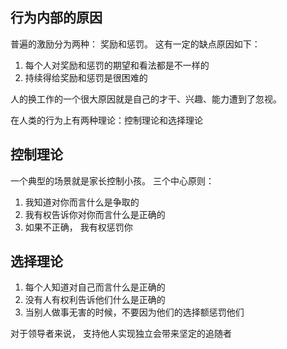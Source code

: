 ## 行为内部的原因
普遍的激励分为两种： 奖励和惩罚。 这有一定的缺点原因如下：

1. 每个人对奖励和惩罚的期望和看法都是不一样的
2. 持续得给奖励和惩罚是很困难的

人的换工作的一个很大原因就是自己的才干、兴趣、能力遭到了忽视。

在人类的行为上有两种理论：控制理论和选择理论

## 控制理论
一个典型的场景就是家长控制小孩。  三个中心原则：
1. 我知道对你而言什么是争取的
2. 我有权告诉你对你而言什么是正确的
3. 如果不正确， 我有权惩罚你

## 选择理论
1. 每个人知道对自己而言什么是正确的
2. 没有人有权利告诉他们什么是正确的
3. 当别人做事无害的时候，不要因为他们的选择额惩罚他们

对于领导者来说， 支持他人实现独立会带来坚定的追随者
